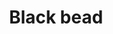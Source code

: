 ---
layout: item
title: Black bead
item-id: 1474
datatable: true
id: 1474
name: "Black bead"
monsters:
  - id: 5007
    name: "Imp"
    combat_level: 2
    wiki_url: "https://oldschool.runescape.wiki/w/Imp#Regular"
    drops:
      - quantity: "1"
        rarity: 0.0390625
    image: "https://oldschool.runescape.wiki/images/thumb/8/87/Imp_%28Christmas%29.png/1200px-Imp_%28Christmas%29.png?ab866"
  - id: 5008
    name: "Imp"
    combat_level: 3
    wiki_url: "https://oldschool.runescape.wiki/w/Imp#Regular"
    drops:
      - quantity: "1"
        rarity: 0.0390625
    image: "https://oldschool.runescape.wiki/images/thumb/8/87/Imp_%28Christmas%29.png/1200px-Imp_%28Christmas%29.png?ab866"
---